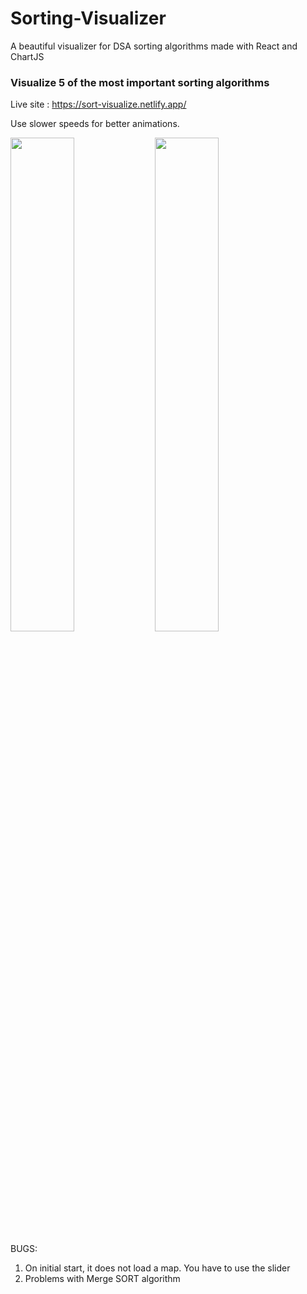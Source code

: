 # Sorting-Visualizer

A beautiful visualizer for DSA sorting algorithms made with React and ChartJS

### Visualize 5 of the most important sorting algorithms

Live site : https://sort-visualize.netlify.app/

Use slower speeds for better animations.

<img src="https://user-images.githubusercontent.com/115451412/232786373-ef05a4bf-485d-4e4c-bbef-c608d461e730.png" width="45%"></img> <img src="https://user-images.githubusercontent.com/115451412/232786412-b1b55694-5a02-49bc-a19f-bcbcdf6726c1.png" width="45%"></img> 

BUGS:

1. On initial start, it does not load a map. You have to use the slider
2. Problems with Merge SORT algorithm
